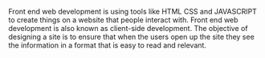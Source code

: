 Front end web development is using tools like HTML CSS and JAVASCRIPT to create things on a website that people interact with.
Front end web development is also known as client-side development.
The objective of designing a site is to ensure that when the users open up the site they see the information in a format that is easy to read and relevant.
